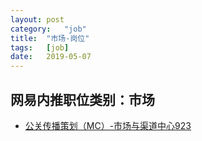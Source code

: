 ```yaml
---
layout:	post
category:	"job"
title:	"市场-岗位"
tags:	[job]
date:	2019-05-07
---
```

## 网易内推职位类别：市场
- [公关传播策划（MC）-市场与渠道中心923](http://mobile.bole.netease.com/bole/boleDetail?id=14808&employeeId=346f03c3cda5f04c&key=all)
